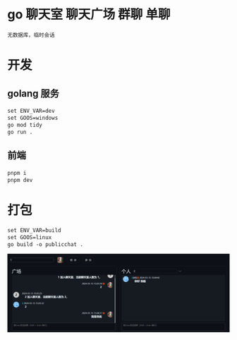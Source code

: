 # go 聊天室 聊天广场 群聊 单聊
    无数据库，临时会话

# 开发

## golang 服务
    set ENV_VAR=dev
    set GOOS=windows
    go mod tidy
    go run .
## 前端
    pnpm i
    pnpm dev

# 打包
    set ENV_VAR=build
    set GOOS=linux
    go build -o publicchat .

![alt text](image.png)